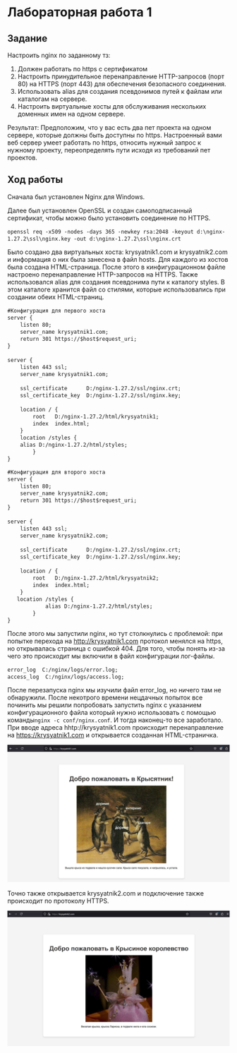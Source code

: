 # Лабораторная работа 1
## Задание

Настроить nginx по заданному тз:
1. Должен работать по https c сертификатом
2. Настроить принудительное перенаправление HTTP-запросов (порт 80) на HTTPS (порт 443) для обеспечения безопасного соединения.
3. Использовать alias для создания псевдонимов путей к файлам или каталогам на сервере.
4. Настроить виртуальные хосты для обслуживания нескольких доменных имен на одном сервере.
   
Результат: Предположим, что у вас есть два пет проекта на одном сервере, которые должны быть доступны по https. Настроенный вами веб сервер умеет работать по https, относить нужный запрос к нужному проекту, переопределять пути исходя из требований пет проектов.

## Ход работы

Сначала был установлен Nginx для Windows.

Далее был установлен OpenSSL и создан самоподписанный сертификат, чтобы можно было установить соединение по HTTPS.
```
openssl req -x509 -nodes -days 365 -newkey rsa:2048 -keyout d:\nginx-1.27.2\ssl\nginx.key -out d:\nginx-1.27.2\ssl\nginx.crt
```
Было создано два виртуальных хоста: krysyatnik1.com и krysyatnik2.com и информация о них была занесена в файл hosts. Для каждого из хостов была создана HTML-страница. После этого в кинфигурационном файле настроено перенаправление HTTP-запросов на HTTPS. Также использовался alias для создания псевдонима пути к каталогу styles. В этом каталоге хранится файл со стилями, которые использовались при создании обеих HTML-страниц.
```
#Конфигурация для первого хоста
server {
    listen 80;
    server_name krysyatnik1.com;  
    return 301 https://$host$request_uri;
}

server {
    listen 443 ssl;
    server_name krysyatnik1.com;

    ssl_certificate      D:/nginx-1.27.2/ssl/nginx.crt;
    ssl_certificate_key  D:/nginx-1.27.2/ssl/nginx.key;

    location / {
        root   D:/nginx-1.27.2/html/krysyatnik1;
        index  index.html;
    }
    location /styles {
	alias D:/nginx-1.27.2/html/styles; 
        }
}
```
```
#Конфигурация для второго хоста
server {
    listen 80;
    server_name krysyatnik2.com; 
    return 301 https://$host$request_uri; 
}

server {
    listen 443 ssl;
    server_name krysyatnik2.com;

    ssl_certificate      D:/nginx-1.27.2/ssl/nginx.crt;
    ssl_certificate_key  D:/nginx-1.27.2/ssl/nginx.key;

    location / {
        root   D:/nginx-1.27.2/html/krysyatnik2;
        index  index.html;
    }
   location /styles {
            alias D:/nginx-1.27.2/html/styles;  
        }
}
```
После этого мы запустили nginx, но тут столкнулись с проблемой: при попытке перехода на http://krysyatnik1.com протокол менялся на https, но открывалась страница с ошибкой 404. Для того, чтобы понять из-за чего это происходит мы включили в файл конфигурации лог-файлы.
```
error_log  C:/nginx/logs/error.log;
access_log  C:/nginx/logs/access.log;
```
После перезапуска nginx мы изучили файл error_log, но ничего там не обнаружили. После некотрого времени нецдачных попыток все починить мы решили попробовать запустить nginx с указанием конфигурационного файла который нужно использовать с помощью команды```nginx -c conf/nginx.conf```. И тогда наконец-то все заработало. При вводе адреса hhtp://krysyatnik1.com происходит перенаправление на https://krysyatnik1.com и открывается созданная HTML-страничка.

![](images/photo1.jpg)

Точно также открывается krysyatnik2.com и подключение также происходит по протоколу HTTPS.

![](images/photo2.jpg)
